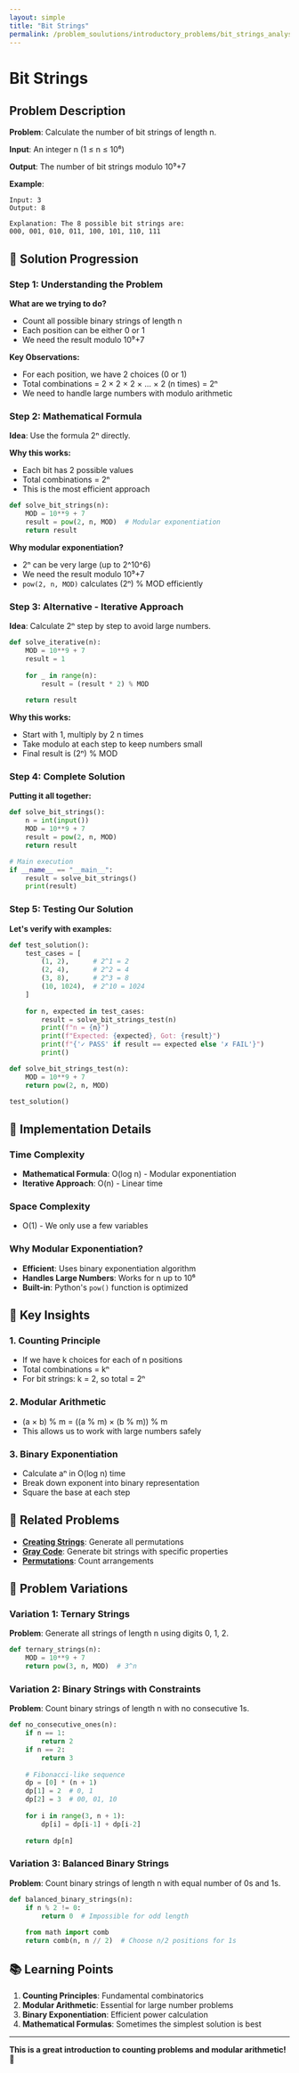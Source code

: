 ```yaml
---
layout: simple
title: "Bit Strings"
permalink: /problem_soulutions/introductory_problems/bit_strings_analysis
---
```


# Bit Strings

## Problem Description

**Problem**: Calculate the number of bit strings of length n.

**Input**: An integer n (1 ≤ n ≤ 10⁶)

**Output**: The number of bit strings modulo 10⁹+7

**Example**:
```
Input: 3
Output: 8

Explanation: The 8 possible bit strings are:
000, 001, 010, 011, 100, 101, 110, 111
```

## 🎯 Solution Progression

### Step 1: Understanding the Problem
**What are we trying to do?**
- Count all possible binary strings of length n
- Each position can be either 0 or 1
- We need the result modulo 10⁹+7

**Key Observations:**
- For each position, we have 2 choices (0 or 1)
- Total combinations = 2 × 2 × 2 × ... × 2 (n times) = 2ⁿ
- We need to handle large numbers with modulo arithmetic

### Step 2: Mathematical Formula
**Idea**: Use the formula 2ⁿ directly.

**Why this works:**
- Each bit has 2 possible values
- Total combinations = 2ⁿ
- This is the most efficient approach

```python
def solve_bit_strings(n):
    MOD = 10**9 + 7
    result = pow(2, n, MOD)  # Modular exponentiation
    return result
```

**Why modular exponentiation?**
- 2ⁿ can be very large (up to 2^10^6)
- We need the result modulo 10⁹+7
- `pow(2, n, MOD)` calculates (2ⁿ) % MOD efficiently

### Step 3: Alternative - Iterative Approach
**Idea**: Calculate 2ⁿ step by step to avoid large numbers.

```python
def solve_iterative(n):
    MOD = 10**9 + 7
    result = 1
    
    for _ in range(n):
        result = (result * 2) % MOD
    
    return result
```

**Why this works:**
- Start with 1, multiply by 2 n times
- Take modulo at each step to keep numbers small
- Final result is (2ⁿ) % MOD

### Step 4: Complete Solution
**Putting it all together:**

```python
def solve_bit_strings():
    n = int(input())
    MOD = 10**9 + 7
    result = pow(2, n, MOD)
    return result

# Main execution
if __name__ == "__main__":
    result = solve_bit_strings()
    print(result)
```

### Step 5: Testing Our Solution
**Let's verify with examples:**

```python
def test_solution():
    test_cases = [
        (1, 2),      # 2^1 = 2
        (2, 4),      # 2^2 = 4
        (3, 8),      # 2^3 = 8
        (10, 1024),  # 2^10 = 1024
    ]
    
    for n, expected in test_cases:
        result = solve_bit_strings_test(n)
        print(f"n = {n}")
        print(f"Expected: {expected}, Got: {result}")
        print(f"{'✓ PASS' if result == expected else '✗ FAIL'}")
        print()

def solve_bit_strings_test(n):
    MOD = 10**9 + 7
    return pow(2, n, MOD)

test_solution()
```

## 🔧 Implementation Details

### Time Complexity
- **Mathematical Formula**: O(log n) - Modular exponentiation
- **Iterative Approach**: O(n) - Linear time

### Space Complexity
- O(1) - We only use a few variables

### Why Modular Exponentiation?
- **Efficient**: Uses binary exponentiation algorithm
- **Handles Large Numbers**: Works for n up to 10⁶
- **Built-in**: Python's `pow()` function is optimized

## 🎯 Key Insights

### 1. **Counting Principle**
- If we have k choices for each of n positions
- Total combinations = kⁿ
- For bit strings: k = 2, so total = 2ⁿ

### 2. **Modular Arithmetic**
- (a × b) % m = ((a % m) × (b % m)) % m
- This allows us to work with large numbers safely

### 3. **Binary Exponentiation**
- Calculate aⁿ in O(log n) time
- Break down exponent into binary representation
- Square the base at each step

## 🔗 Related Problems

- **[Creating Strings](/cses-analyses/problem_soulutions/introductory_problems/creating_strings_analysis)**: Generate all permutations
- **[Gray Code](/cses-analyses/problem_soulutions/introductory_problems/gray_code_analysis)**: Generate bit strings with specific properties
- **[Permutations](/cses-analyses/problem_soulutions/introductory_problems/permutations_analysis)**: Count arrangements

## 🎯 Problem Variations

### Variation 1: Ternary Strings
**Problem**: Generate all strings of length n using digits 0, 1, 2.

```python
def ternary_strings(n):
    MOD = 10**9 + 7
    return pow(3, n, MOD)  # 3^n
```

### Variation 2: Binary Strings with Constraints
**Problem**: Count binary strings of length n with no consecutive 1s.

```python
def no_consecutive_ones(n):
    if n == 1:
        return 2
    if n == 2:
        return 3
    
    # Fibonacci-like sequence
    dp = [0] * (n + 1)
    dp[1] = 2  # 0, 1
    dp[2] = 3  # 00, 01, 10
    
    for i in range(3, n + 1):
        dp[i] = dp[i-1] + dp[i-2]
    
    return dp[n]
```

### Variation 3: Balanced Binary Strings
**Problem**: Count binary strings of length n with equal number of 0s and 1s.

```python
def balanced_binary_strings(n):
    if n % 2 != 0:
        return 0  # Impossible for odd length
    
    from math import comb
    return comb(n, n // 2)  # Choose n/2 positions for 1s
```

## 📚 Learning Points

1. **Counting Principles**: Fundamental combinatorics
2. **Modular Arithmetic**: Essential for large number problems
3. **Binary Exponentiation**: Efficient power calculation
4. **Mathematical Formulas**: Sometimes the simplest solution is best

---

**This is a great introduction to counting problems and modular arithmetic!** 🎯 